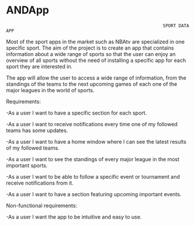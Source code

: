 # ANDApp


                                                                SPORT DATA APP 

 

Most of the sport apps in the market such as NBAtv are specialized in one specific sport. The aim of the project is to create an app that contains information about a wide range of sports so that the user can enjoy an overview of all sports without the need of installing a specific app for each sport they are interested in. 

The app will allow the user to access a wide range of information, from the standings of the teams to the next upcoming games of each one of the major leagues in the world of sports. 

 

Requirements: 

-As a user I want to have a specific section for each sport. 

-As a user I want to receive notifications every time one of my followed teams has some updates. 

-As a user I want to have a home window where I can see the latest results of my followed teams. 

-As a user I want to see the standings of every major league in the most important sports. 

-As a user I want to be able to follow a specific event or tournament and receive notifications from it. 

-As a user I want to have a section featuring upcoming important events. 

 

Non-functional requirements: 

-As a user I want the app to be intuitive and easy to use. 

 

 

 

 

